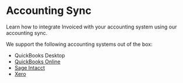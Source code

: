 # Accounting Sync

Learn how to integrate Invoiced with your accounting system using our accounting sync.

We support the following accounting systems out of the box:

- QuickBooks Desktop
- [QuickBooks Online](/docs/accounting/quickbooks-online)
- [Sage Intacct](/docs/accounting/intacct)
- [Xero](/docs/accounting/xero)